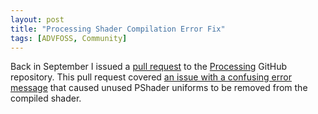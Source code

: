 ```yaml
---
layout: post
title: "Processing Shader Compilation Error Fix"
tags: [ADVFOSS, Community]
---
```

Back in September I issued a [pull request](https://github.com/processing/processing/pull/2869)
to the [Processing](https://github.com/processing/processing) GitHub repository.
This pull request covered
[an issue with a confusing error message](https://github.com/processing/processing/issues/2593)
that caused unused PShader uniforms to be removed from the compiled shader. 
